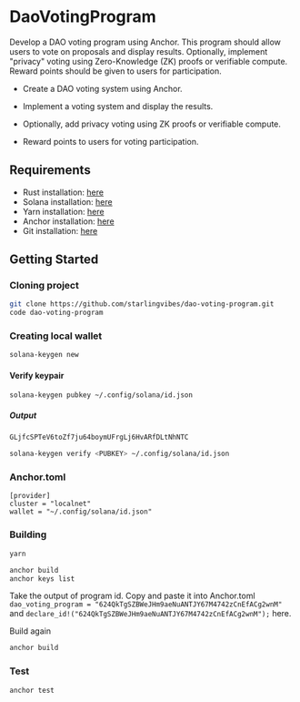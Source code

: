 # DaoVotingProgram
Develop a DAO voting program using Anchor. This program should allow users to vote on proposals and display results. Optionally, implement "privacy" voting using Zero-Knowledge (ZK) proofs or verifiable compute. Reward points should be given to users for participation.

 - Create a DAO voting system using Anchor.

 - Implement a voting system and display the results.

 - Optionally, add privacy voting using ZK proofs or verifiable compute.

 - Reward points to users for voting participation.

## Requirements

  <ul>
    <li>Rust installation: <a href="https://www.rust-lang.org/tools/install">here</a></li>
    <li>Solana installation: <a href="https://docs.solana.com/cli/install-solana-cli-tools">here</a></li>
    <li>Yarn installation: <a href="https://yarnpkg.com/getting-started/install">here</a></li>
    <li>Anchor installation: <a href="https://www.anchor-lang.com/docs/installation">here</a>
    <li>Git installation: <a href="https://git-scm.com/book/en/v2/Getting-Started-Installing-Git">here</a>
  </ul>


## Getting Started

### Cloning project

```bash
git clone https://github.com/starlingvibes/dao-voting-program.git
code dao-voting-program
```
### Creating local wallet

```bash
solana-keygen new 
```

<h4>Verify keypair</h4>

```bash
solana-keygen pubkey ~/.config/solana/id.json
```

<h5>Output</h5>

```bash
GLjfcSPTeV6toZf7ju64boymUFrgLj6HvARfDLtNhNTC
```

```bash
solana-keygen verify <PUBKEY> ~/.config/solana/id.json
```

<h3>Anchor.toml</h3>

```
[provider]
cluster = "localnet"
wallet = "~/.config/solana/id.json"
```

### Building

```bash
yarn
```

```bash
anchor build
anchor keys list
```
  Take the output of program id. Copy and paste it into Anchor.toml ```dao_voting_program = "624QkTgSZBWeJHm9aeNuANTJY67M4742zCnEfACg2wnM"``` and ```declare_id!("624QkTgSZBWeJHm9aeNuANTJY67M4742zCnEfACg2wnM");``` here.

Build again

```bash
anchor build
```

### Test

```bash
anchor test
```